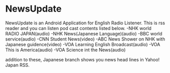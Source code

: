 # NewsUpdate
NewsUpdate is an Android Application for English Radio Listener.
This is rss reader and you can listen pod cast contents listed below.
-NHK world RADIO JAPAN(audio)
-NHK News(Japanese Language)(audio)
-BBC world service(audio)
-CNN Student News(video)
-ABC News Shower on NHK with Japanese guidence(video)
-VOA Learning English Broadcast(audio)
-VOA This is America(audio)
-VOA Science int the News(audio)

addition to these, Japanese branch shows you news head lines
in Yahoo! Japan RSS.

